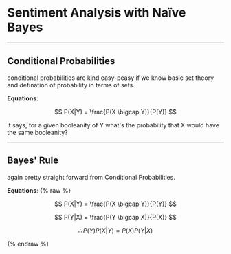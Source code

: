 # Sentiment Analysis with Naïve Bayes

____________________________

## Conditional Probabilities
conditional probabilities are kind easy-peasy if we know basic set theory and defination of probability in terms of sets.

**Equations**:

$$ P(X|Y) = \frac{P(X \bigcap Y)}{P(Y)} $$

it says, for a given booleanity of Y what's the probability that X would have the same booleanity?

__________________


## Bayes' Rule
again pretty straight forward from Conditional Probabilities.

**Equations**:
{% raw %}

$$ P(X|Y) = \frac{P(X \bigcap Y)}{P(Y)} $$

$$ P(Y|X) = \frac{P(Y \bigcap X)}{P(X)} $$

$$ \therefore P(Y)P(X|Y) = P(X)P(Y|X) $$

{% endraw %}